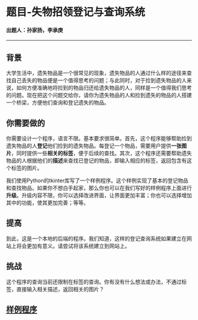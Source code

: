 # 题目-失物招领登记与查询系统

#### 出题人：孙家扬，李承庚

------

## 背景

大学生活中，遗失物品是一个很常见的现象，遗失物品的人通过什么样的途径来查找自己丢失的物品便是一个值得思考的问题；与此同时，对于捡到遗失物品的人来说，如何方便准确地将捡到的物品归还给遗失物品的人，同样是一个值得我们思考的问题。现在把这个问题交给你，请你为遗失物品的人和捡到遗失的物品的人搭建一个桥梁，方便他们查询和登记遗失的物品。

## 你需要做的

你需要设计一个程序，语言不限。基本要求很简单。首先，这个程序能够帮助捡到遗失物品的人**登记**他们捡到的遗失物品。每登记一个物品，需要用户提供**一张图片**，同时提供一些**相关的标签**，便于后续的查找。其次，这个程序还需要帮助遗失物品的人根据他们的**描述**来查找已登记的物品，即输入相应的标签，返回包含有这个标签的图片。

我们使用Python的tkinter库写了一个样例程序。这个样例实现了基本的登记物品和查找物品。如果你不想白手起家，那么你也可以在我们写好的样例程序上面进行**升级**。升级内容不限，你可以选择改进界面，让界面更加丰富；你也可以选择增加其中的功能，使其更加完善；等等。

## 提高

到此，这是一个本地的后端的程序。我们知道，这样的登记查询系统如果建立在网站上将会更加有意义。请尝试将该系统建立到网站上。

## 挑战

这个程序的查询当前还限制在标签的查询。你有没有什么想法或办法，不通过标签，直接输入相关描述，返回相关的图片？

## [样例程序](https://github.com/lcg-wow/Simple-lost-and-found-management-system)

